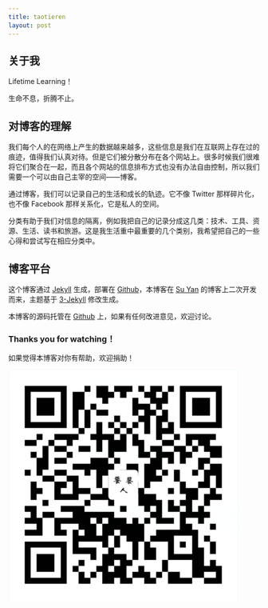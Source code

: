 ```yaml
---
title: taotieren
layout: post
---
```


## 关于我

Lifetime Learning！

生命不息，折腾不止。

## 对博客的理解

我们每个人的在网络上产生的数据越来越多，这些信息是我们在互联网上存在过的痕迹，值得我们认真对待。但是它们被分散分布在各个网站上。很多时候我们很难将它们聚合在一起，而且各个网站的信息排布方式也没有办法自由控制，所以我们需要一个可以由自己主宰的空间——博客。

通过博客，我们可以记录自己的生活和成长的轨迹。它不像 Twitter 那样碎片化，也不像 Facebook 那样关系化，它是私人的空间。

分类有助于我们对信息的隔离，例如我把自己的记录分成这几类：技术、工具、资源、生活、读书和旅游。这是我生活重中最重要的几个类别，我希望把自己的一些心得和尝试写在相应分类中。

## 博客平台

这个博客通过 [Jekyll](https://jekyllrb.com/) 生成，部署在 [Github](https://pages.github.com)，本博客在 [Su Yan](https://github.com/suyan/suyan.github.io) 的博客上二次开发而来，主题基于 [3-Jekyll](https://github.com/P233/3-Jekyll) 修改生成。

本博客的源码托管在 [Github](https://github.com/taotieren/taotieren.github.io) 上，如果有任何改进意见，欢迎讨论。

### Thanks you for watching！

如果觉得本博客对你有帮助，欢迎捐助！

![Alipay](assets\img\index_img\Alipay.png)
